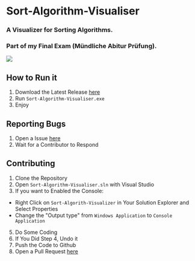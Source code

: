 # Sort-Algorithm-Visualiser

### A Visualizer for Sorting Algorithms. 

### Part of my Final Exam (Mündliche Abitur Prüfung).

<img src="https://totally-not.a-sketchy.site/43ZSh6d.png" />

## How to Run it

1. Download the Latest Release [here](https://github.com/ScarVite/Sort-Algorithm-Visualiser/releases/latest) 
2. Run `Sort-Algorithm-Visualiser.exe`
3. Enjoy

## Reporting Bugs

1. Open a Issue [here](https://github.com/ScarVite/Sort-Algorithm-Visualiser/issues/new) 
2. Wait for a Contributor to Respond

## Contributing

1. Clone the Repository
2. Open `Sort-Algorithm-Visualiser.sln` with Visual Studio
4. If you want to Enabled the Console: <br>
- Right Click on `Sort-Algorith-Visualizer` in Your Solution Explorer and Select  Properties <br>
- Change the "Output type" from `Windows Application` to `Console Application`
5. Do Some Coding
6. If You Did Step 4, Undo it 
7. Push the Code to Github
8. Open a Pull Request [here](https://github.com/ScarVite/Sort-Algorithm-Visualiser/pulls)

